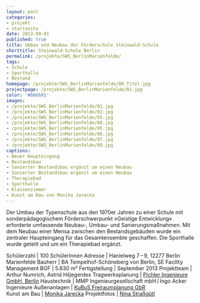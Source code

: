 ```yaml
---
layout: post
categories:
- projekt
- startseite
date: 2013-09-01
published: true
title: Umbau und Neubau der Förderschule Steinwald-Schule
shorttitle: Steinwald-Schule Berlin
permalink: /projekte/SWS_BerlinMarienfelde/
tags: 
- Schule
- Sporthalle 
- Bestand
homepage: /projekte/SWS_BerlinMarienfelde/00_Titel.jpg
projectpage: /projekte/SWS_BerlinMarienfelde/01.jpg
color: '#666b91'
images:
- /projekte/SWS_BerlinMarienfelde/01.jpg
- /projekte/SWS_BerlinMarienfelde/02.jpg
- /projekte/SWS_BerlinMarienfelde/03.jpg
- /projekte/SWS_BerlinMarienfelde/04.jpg
- /projekte/SWS_BerlinMarienfelde/05.jpg
- /projekte/SWS_BerlinMarienfelde/06.jpg
- /projekte/SWS_BerlinMarienfelde/07.jpg
- /projekte/SWS_BerlinMarienfelde/09.jpg
captions:
- Neuer Haupteingang
- Bestandsbau
- Sanierter Bestandsbau ergänzt um einen Neubau
- Sanierter Bestandsbau ergänzt um einen Neubau
- Therapiebad
- Sporthalle
- Klassenzimmer
- Kunst am Bau von Monika Jarecka
---
```

Der Umbau der Typenschule aus den 1970er Jahren zu einer Schule mit sonderpädagogischem Förderschwerpunkt »Geistige Entwicklung« erforderte umfassende Neubau-, Umbau- und Sanierungsmaßnahmen. Mit dem Neubau einer Mensa zwischen den Bestandsgebäuden wurde ein zentraler Haupteingang für das Gesamtensemble geschaffen. Die Sporthalle wurde geteilt und um ein Therapiebad ergänzt.

Schülerzahl 	|	100 SchülerInnen
Adresse			|	Hanielweg 7 – 9, 12277 Berlin Marienfelde
Bauherr			|	BA Tempelhof-Schöneberg von Berlin, SE Facility Management
BGF				|	5.630 m²
Fertigstellung	|	September 2013
Projektteam		|	Arthur Numrich, Astrid Hiljegerdes 
Tragwerksplanung	|	[Pichler Ingenieure GmbH, Berlin](http://www.pichleringenieure.de/)
Haustechnik		|	MMP Ingenieurgesellschaft mbH / Ingo Acker Ingenieure
Außenanlagen	|	[KuBuS Freiraumplanung GbR](http://www.kubus-freiraum.de)	
Kunst am Bau	|	[Monika Jarecka](http://www.monikajarecka.com)
Projektfotos	|	[Nina Straßgütl](http://www.ninastrg.de/)